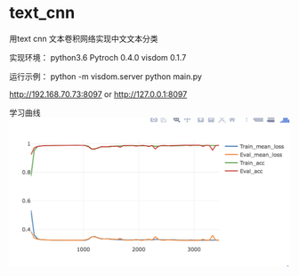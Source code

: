 # text_cnn
用text cnn 文本卷积网络实现中文文本分类<br>

实现环境：
python3.6
Pytroch 0.4.0
visdom 0.1.7

运行示例：
python -m visdom.server
python main.py

http://192.168.70.73:8097
or
http://127.0.0.1:8097

学习曲线
![Alt text](./image/t1.png)
